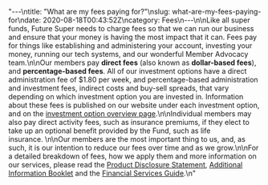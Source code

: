 "---\ntitle: \"What are my fees paying for?\"\nslug: what-are-my-fees-paying-for\ndate: 2020-08-18T00:43:52Z\ncategory: Fees\n---\n\nLike all super funds, Future Super needs to charge fees so that we can run our business and ensure that your money is having the most impact that it can. Fees pay for things like establishing and administering your account, investing your money, running our tech systems, and our wonderful Member Advocacy team.\n\nOur members pay **direct fees** (also known as **dollar-based fees**), and **percentage-based fees**. All of our investment options have a direct administration fee of $1.80 per week, and percentage-based administration and investment fees, indirect costs and buy-sell spreads, that vary depending on which investment option you are invested in. Information about these fees is published on our website under each investment option, and on the [investment option overview page](https://www.futuresuper.com.au/investment-options).\n\nIndividual members may also pay direct activity fees, such as insurance premiums, if they elect to take up an optional benefit provided by the Fund, such as life insurance. \n\nOur members are the most important thing to us, and, as such, it is our intention to reduce our fees over time and as we grow.\n\nFor a detailed breakdown of fees, how we apply them and more information on our services, please read the [Product Disclosure Statement](https://futuresuper.com.au/pds), [Additional Information Booklet](https://futuresuper.com.au/aib) and the [Financial Services Guide](https://futuresuper.com.au/fsg).\n"